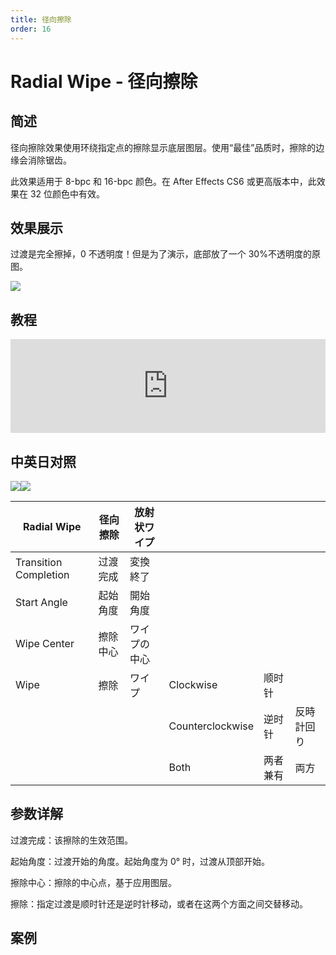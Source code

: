 ```yaml
---
title: 径向擦除
order: 16
---
```


# Radial Wipe - 径向擦除

## 简述

径向擦除效果使用环绕指定点的擦除显示底层图层。使用“最佳”品质时，擦除的边缘会消除锯齿。

此效果适用于 8-bpc 和 16-bpc 颜色。在 After Effects CS6 或更高版本中，此效果在 32 位颜色中有效。

## 效果展示

过渡是完全擦掉，0 不透明度！但是为了演示，底部放了一个 30%不透明度的原图。

![](https://cdn.yuelili.com/20211212181738.png)

## 教程

<iframe src="https://player.bilibili.com/player.html?bvid=BV1e34y1X7Vj&page=5&high_quality=1" width="100%" allowfullscreen="allowfullscreen" frameborder="0"></iframe>

## 中英日对照

![](https://mir.yuelili.com/user/AE/effects/AE-Effects-Transition-Radial_Wipe.png)![](https://mir.yuelili.com/user/AE/effects/AE-Effects-Transition-Radial_Wipe_cn.png)

| Radial Wipe           | 径向擦除 | 放射状ワイプ |                  |          |            |
| --------------------- | -------- | ------------ | ---------------- | -------- | ---------- |
| Transition Completion | 过渡完成 | 変換終了     |                  |          |            |
| Start Angle           | 起始角度 | 開始角度     |                  |          |            |
| Wipe Center           | 擦除中心 | ワイプの中心 |                  |          |            |
| Wipe                  | 擦除     | ワイプ       | Clockwise        | 顺时针   |            |
|                       |          |              | Counterclockwise | 逆时针   | 反時計回り |
|                       |          |              | Both             | 两者兼有 | 両方       |

## 参数详解

过渡完成：该擦除的生效范围。

起始角度：过渡开始的角度。起始角度为 0° 时，过渡从顶部开始。

擦除中心：擦除的中心点，基于应用图层。

擦除：指定过渡是顺时针还是逆时针移动，或者在这两个方面之间交替移动。

## 案例
